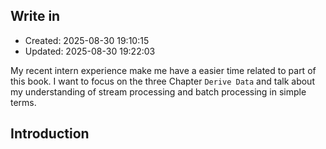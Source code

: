 
## Write in
- Created: 2025-08-30 19:10:15
- Updated: 2025-08-30 19:22:03

My recent intern experience make me have a easier time related to part of this book. I want to focus on the three Chapter `Derive Data` and talk about my understanding of stream processing and batch processing in simple terms.


## Introduction
